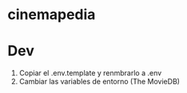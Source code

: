 # cinemapedia

# Dev

1. Copiar el .env.template y renmbrarlo a .env
2. Cambiar las variables de entorno (The MovieDB)
